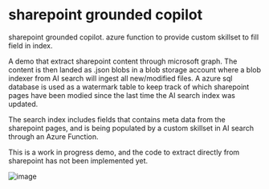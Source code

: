 # sharepoint grounded copilot
 sharepoint grounded copilot. azure function to provide custom skillset to fill field in index.

A demo that extract sharepoint content through microsoft graph. 
The content is then landed as .json blobs in a blob storage account where a blob indexer from AI search will ingest all new/modified files.
A azure sql database is used as a watermark table to keep track of which sharepoint pages have been modied since the last time the AI search index was updated. 

The search index includes fields that contains meta data from the sharepoint pages, and is being populated by a custom skillset in AI search through an Azure Function.

This is a work in progress demo, and the code to extract directly from sharepoint has not been implemented yet.

![image](https://github.com/user-attachments/assets/d2d15f32-62c4-4d75-9a3d-76f6f560f8c2)
